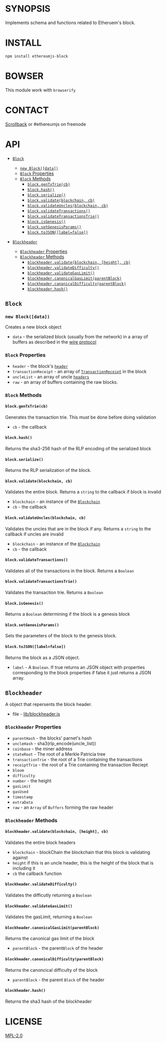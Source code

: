 # SYNOPSIS  
Implements schema and functions related to Etheruem's block. 

# INSTALL
`npm install ethereumjs-block`

# BOWSER  
This module work with `browserify`
# CONTACT
 [Scrollback](https://scrollback.io/ethereumjs/all/all-messages) or #ethereumjs on freenode

# API
- [`Block`](#block)
    - [`new Block([data])`](#new-blockdata)
    - [`Block` Properties](#block-properties)
    - [`Block` Methods](#block-methods)
        - [`block.genTxTrie(cb)`](#blockgentxtriecb) 
        - [`block.hash()`](#blockhash)
        - [`block.serialize()`](#blockserialize)
        - [`block.validate(blockchain, cb)`](#blockvalidateblockchain-cb)
        - [`block.validateUncles(blockchain, cb)`](#blockvalidateunclesblockchain-cb)
        - [`block.validateTransactions()`](#blockvalidatetransactions)
        - [`block.validateTransactionsTrie()`](#blockvalidatetransactionstrie)
        - [`block.isGenesis()`](#blockisgenesis)
        - [`block.setGenesisParams()`](#blocksetgenesisparams)
        - [`block.toJSON([label=false])`](#blocktojsonlabelfalse)

- [`Blockheader`](#blockheader)
    - [`Blockheader` Properties](#blockheader-properties)
    - [`Blockheader` Methods](#blockheader-methods)
        - [`blockheader.validate(blockchain, [height], cb)`](#blockheadervalidateblockchain-height-cb)
        - [`blockheader.validateDifficulty()`](#blockheadervalidatedifficulty)
        - [`blockheader.validateGasLimit()`](#blockheadervalidategaslimit)
        - [`blockheader.canonicalGasLimit(parentBlock)`](#blockheadercanonicalgaslimitparentblock)
        - [`blockheader.canonicalDifficulty(parentBlock)`](#blockheadercanonicaldifficultyparentblock)
        - [`blockheader.hash()`](#blockheaderhash)

## `Block`

### `new Block([data])`
Creates a new block object
- `data` - the serialized block (usually from the network) in a array of buffers as described in the [wire protocol](https://github.com/ethereum/wiki/wiki/%5BEnglish%5D-Wire-Protocol)

### `Block` Properties 
- `header` - the block's [`header`](#blockheader)
- `transactionReceipt` - an array of [`TransactionReceipt`](#transactionreceipt) in the block
- `uncleList` - an array of uncle [`headers`](#blockheader)
- `raw` - an array of buffers containing the raw blocks.

### `Block` Methods

#### `block.genTxTrie(cb)`
Generates the transaction trie. This must be done before doing validation
- `cb` - the callback 

#### `block.hash()`
Returns the sha3-256 hash of the RLP encoding of the serialized block

#### `block.serialize()`
Returns the RLP serialization of the block.

#### `block.validate(blockchain, cb)`
Validates the entire block. Returns a `string` to the callback if block is invalid
- `blockchain` - an instance of the [`Blockchain`](docs/blockchain.md)
- `cb` - the callback

#### `block.validateUncles(blockchain, cb)`
Validates the uncles that are in the block if any. Returns a `string` to the callback if uncles are invalid
- `blockchain` - an instance of the [`Blockchain`](docs/blockchain.md)
- `cb` - the callback

#### `block.validateTransactions()`
Validates all of the transactions in the block. Returns a `Boolean`

#### `block.validateTransactionsTrie()`
Validates the transaction trie. Returns a `Boolean`

#### `block.isGenesis()`
Returns a `Boolean` determining if the block is a genesis block

#### `block.setGenesisParams()`
Sets the parameters of the block to the genesis block.

#### `block.toJSON([label=false])`
Returns the block as a JSON object.
- `label` - A `Boolean`. If true returns an JSON object with properties corresponding to the block properties if false it just returns a JSON array.

## `Blockheader`
A object that repersents the block header.
- file - [lib/blockheader.js](../lib/blockHeader.js)

### `Blockheader` Properties
- `parentHash` - the blocks' parnet's hash
- `uncleHash` - sha3(rlp_encode(uncle_list))
- `coinbase` - the miner address
- `stateRoot` - The root of a Merkle Patricia tree
- `transactionTrie` - the root of a Trie containing the transactions
- `receiptTrie` - the root of a Trie containing the transaction Reciept
- `bloom`
- `difficulty`
- `number` - the height
- `gasLimit`
- `gasUsed`
- `timestamp`
- `extraData`
- `raw` - an `Array` of `Buffers` forming the raw header

### `Blockheader` Methods

#### `blockheader.validate(blockchain, [height], cb)`
Validates the entire block headers
- `blockchain` - blockChain the blockchain that this block is validating against
- `height` if this is an uncle header, this is the height of the block that is including it
- `cb` the callback function

#### `blockheader.validateDifficulty()`
Validates the difficutly returning a `Boolean`

#### `blockheader.validateGasLimit()`
Validates the gasLimit, returning a `Boolean`

#### `blockheader.canonicalGasLimit(parentBlock)`
Returns the canonical gas limit of the block
- `parentBlock` - the parent`Block` of the header

#### `blockheader.canonicalDifficulty(parentBlock)`
Returns the canoncical difficulty of the block
- `parentBlock` - the parent `Block` of the header

#### `blockheader.hash()`
Returns the sha3 hash of the blockheader

# LICENSE
[MPL-2.0](https://tldrlegal.com/license/mozilla-public-license-2.0-(mpl-2))
